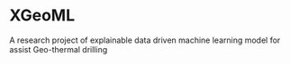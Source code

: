 # XGeoML
A research project of explainable data driven machine learning model for assist Geo-thermal drilling
